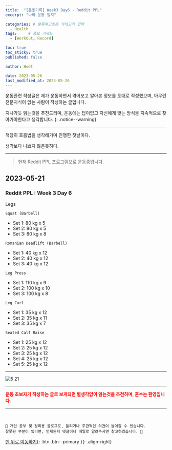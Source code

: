 ```yaml
---
title:  "[운동기록] Week3 Day6 - Reddit PPL"  
excerpt: "나의 운동 일지"

categories: # 분류하고싶은 카테고리 입력
  - Health
tags:     # 중요 키워드
  - [WorkOut, Record]

toc: true
toc_sticky: true
published: false

author: Hwet

date: 2023-05-26
last_modified_at: 2023-05-26
---
```


운동관련 작성글은 제가 운동하면서 겪어보고 알아본 정보를 토대로 작성했으며, 아무런 전문지식이 없는 사람이 작성하는 글입니다.

지나가듯 읽는것을 추천드리며, 운동에는 답이없고 자신에게 맞는 방식을 지속적으로 찾아가야한다고 생각합니다.
{: .notice--warning}

***

적당히 호흡법을 생각해가며 진행한 첫날이다. 

생각보다 나쁘지 않은듯하다.

*** 

> 현재 Reddit PPL 프로그램으로 운동중입니다.

## 2023-05-21

### Reddit PPL : Week 3 Day 6

Legs

`Squat (Barbell)`

- Set 1: 80 kg x 5
- Set 2: 80 kg x 5
- Set 3: 80 kg x 8

`Romanian Deadlift (Barbell)`

- Set 1: 40 kg x 12
- Set 2: 40 kg x 12
- Set 3: 40 kg x 12

`Leg Press`

- Set 1: 110 kg x 9
- Set 2: 100 kg x 10
- Set 3: 100 kg x 8

`Leg Curl`

- Set 1: 35 kg x 12
- Set 2: 35 kg x 11
- Set 3: 35 kg x 7

`Seated Calf Raise`

- Set 1: 25 kg x 12
- Set 2: 25 kg x 12
- Set 3: 25 kg x 12
- Set 4: 25 kg x 12
- Set 5: 25 kg x 12


---

![5 21](https://github.com/hwet-j/hwet-j.github.io/assets/81364742/ffb281b3-2ed5-49f6-9225-c945891d13e0)

***

<strong style="color:red">운동 초보자가 작성하는 글로 보게되면 별생각없이 읽는것을 추천하며, 훈수는 환영입니다.</strong>



***
<br>
    
    📢 개인 공부 및 정리용 블로그로, 틀리거나 주관적인 의견이 들어갈 수 있습니다.
    잘못된 부분이 있다면, 언제든지 댓글이나 메일로 알려주시면 참고하겠습니다. 🔔

[맨 위로 이동하기](#){: .btn .btn--primary }{: .align-right}